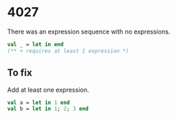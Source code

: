 # 4027

There was an expression sequence with no expressions.

```sml
val _ = let in end
(** + requires at least 1 expression *)
```

## To fix

Add at least one expression.

```sml
val a = let in 1 end
val b = let in 1; 2; 3 end
```
